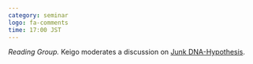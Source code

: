 ```yaml
---
category: seminar
logo: fa-comments
time: 17:00 JST
---
```


*Reading Group.* Keigo moderates a discussion on
[Junk DNA-Hypothesis](https://arxiv.org/abs/2310.02277).



